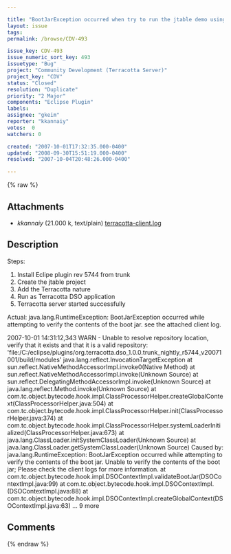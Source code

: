 ```yaml
---

title: "BootJarException occurred when try to run the jtable demo using Eclipse 3.3"
layout: issue
tags: 
permalink: /browse/CDV-493

issue_key: CDV-493
issue_numeric_sort_key: 493
issuetype: "Bug"
project: "Community Development (Terracotta Server)"
project_key: "CDV"
status: "Closed"
resolution: "Duplicate"
priority: "2 Major"
components: "Eclipse Plugin"
labels: 
assignee: "gkeim"
reporter: "kkannaiy"
votes:  0
watchers: 0

created: "2007-10-01T17:32:35.000-0400"
updated: "2008-09-30T15:51:19.000-0400"
resolved: "2007-10-04T20:48:26.000-0400"

---
```




{% raw %}


## Attachments

* <em>kkannaiy</em> (21.000 k, text/plain) [terracotta-client.log](/attachments/CDV/CDV-493/terracotta-client.log)




## Description

<div markdown="1" class="description">

Steps:

1. Install Eclipe plugin rev 5744 from trunk
2. Create the jtable project
3. Add the Terracotta nature
4. Run as Terracotta DSO application
5. Terracotta server started successfully

Actual: java.lang.RuntimeException: BootJarException occurred while attempting to verify the contents of the boot jar.
see the attached client log.

2007-10-01 14:31:12,343 WARN - Unable to resolve repository location, verify that it exists and that it is a valid repository: 'file:/C:/eclipse/plugins/org.terracotta.dso\_1.0.0.trunk\_nightly\_r5744\_v20071001/build/modules'
java.lang.reflect.InvocationTargetException
	at sun.reflect.NativeMethodAccessorImpl.invoke0(Native Method)
	at sun.reflect.NativeMethodAccessorImpl.invoke(Unknown Source)
	at sun.reflect.DelegatingMethodAccessorImpl.invoke(Unknown Source)
	at java.lang.reflect.Method.invoke(Unknown Source)
	at com.tc.object.bytecode.hook.impl.ClassProcessorHelper.createGlobalContext(ClassProcessorHelper.java:504)
	at com.tc.object.bytecode.hook.impl.ClassProcessorHelper.init(ClassProcessorHelper.java:374)
	at com.tc.object.bytecode.hook.impl.ClassProcessorHelper.systemLoaderInitialized(ClassProcessorHelper.java:673)
	at java.lang.ClassLoader.initSystemClassLoader(Unknown Source)
	at java.lang.ClassLoader.getSystemClassLoader(Unknown Source)
Caused by: java.lang.RuntimeException: BootJarException occurred while attempting to verify the contents of the boot jar. Unable to verify the contents of the boot jar; Please check the client logs for more information.
	at com.tc.object.bytecode.hook.impl.DSOContextImpl.validateBootJar(DSOContextImpl.java:99)
	at com.tc.object.bytecode.hook.impl.DSOContextImpl.<init>(DSOContextImpl.java:88)
	at com.tc.object.bytecode.hook.impl.DSOContextImpl.createGlobalContext(DSOContextImpl.java:63)
	... 9 more

</div>

## Comments



{% endraw %}
